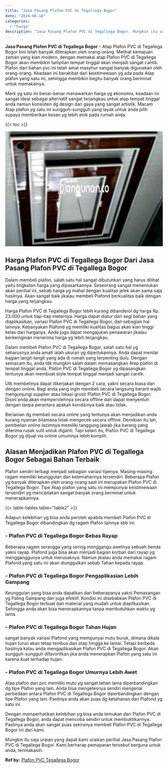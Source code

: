 ```yaml
---
title: "Jasa Pasang Plafon PVC di Tegallega Bogor"
date: "2024-06-18"
categories: 
  - "harga"
description: "Jasa Pasang Plafon PVC di Tegallega Bogor. Mungkin itu saja uraian yang dapat kami uraikan perihal Jasa Pasang Plafon PVC di Tegallega Bogor. Kami berharap p..."
---
```


**Jasa Pasang Plafon PVC di Tegallega Bogor** – Atap Plafon PVC di Tegallega Bogor kini telah banyak diterapkan oleh orang-orang. Melihat kemajuan zaman yang kian modern, dengan memakai atap Plafon PVC di Tegallega Bogor akan membikin tampilan tempat tinggal akan menjadi sangat cantik. Plafon dari bahan pvc ini telah amat masyhur sangat banyak digunakan oleh orang-orang. Keadaan ini berakibat dari keistimewaan yg ada pada Atap plafon yang satu ini, sehingga membikin begitu banyak orang berminat untuk memakainya.

Merk yg satu ini benar-benar menawarkan harga yg ekonomis, keadaan ini sangat ideal sebagai alternatif sangat terjangkau untuk atap tempat tinggal anda namun konsisten dg design dan gaya yang sangat artistik. Macam Atap plafon yg satu ini sungguh-sungguh yang layak untuk anda pilih supaya memberikan kesan yg lebih elok pada rumah anda.

{{< toc >}}

![Jasa Pasang Plafon PVC di Tegallega Bogor](/images/flafond-pvc-murah10.png)

## Harga Plafon PVC di Tegallega Bogor Dari Jasa Pasang Plafon PVC di Tegallega Bogor

Dalam membeli plafon, salah satu hal sangat dibutuhkan yang harus dilihat yaitu tingkatan harga yang dipasarkannya. Seseorang sangat menentukan akan perihal ini, sebab harga yg mahal dengan kualitas jelek akan sama saja hasilnya. Akan sangat baik jikalau membeli Plafond berkualitas baik dengan harga yang terjangkau.

Harga Plafon PVC di Tegallega Bogor lebih kurang dibanderol dg harga Rp. 23.000 untuk tiap-tiap meternya. Harga dapat diatur dari segi bahan yang diaplikasikan, variasi Plafon PVC di Tegallega Bogor, dan sebagian hal lainnya. Kebanyakan Plafond yg memiliki kualitas bagus akan kian tinggi kelas dari harganya. Anda juga dapat mengajukan penawaran jikalau berkeinginan menerima harga yg lebih terjangkau.

Dalam membeli Plafon PVC di Tegallega Bogor, salah satu hal yg seharusnya anda amati ialah ukuran yg diperlukannya. Anda dapat menilai bagian langit-langit yang ada di rumah yang terpenting dulu. Dengan semacam itu, anda tdk mungkin salah dalam memasangkan Atap plafon di tempat tinggal anda. Plafon PVC di Tegallega Bogor yg dipasangkan tentunya akan membuat style tempat tinggal menjadi sangat cantik.

Utk membelinya dapat dikerjakan dengan 2 cara, yakni secara biasa dan dengan online. Bagi anda yang ingin membeli secara langsung berarti wajib mengunjungi supplier atau lokasi grosir Plafon PVC di Tegallega Bogor. Disini anda akan memperolehnya secara offline dan dapat menyentuh dengan tanpa perantara apakah kondisinya baik atau tidak.

Berlainan dg membeli secara online yang tentunya akan menjadikan anda kurang nyaman bilamana tidak mengecek secara offline. Demikian itu lah, pembelian online lazimnya memiliki tanggung jawab jika barang yang diterima rusak sulit untuk diganti. Tapi selain itu, Plafon PVC di Tegallega Bogor yg dijual via online umumnya lebih komplit.

## Alasan Menjadikan Plafon PVC di Tegallega Bogor Sebagai Bahan Terbaik

Plafon sendiri terbagi menjadi sebagian variasi tipenya, Masing-masing ragam memiliki keunggulan dan kelemahannya tersendiri. Beberapa Plafon yg banyak diterapkan oleh orang-orang saat ini merupakan Plafon PVC di Tegallega Bogor. Tipe Atap plafon yang satu ini mempunyai keistimewaan tersendiri yg menciptakan sangat banyak orang berminat untuk menerapkannya.

{{< table-tables table="table2" >}}

Adapun kelebihan yg bisa anda peroleh apabila membeli Plafon PVC di Tegallega Bogor dibandingkan dg ragam Plafon lainnya sbb ini:

### \- Plafon PVC di Tegallega Bogor Bebas Rayap

Beberapa ragam serangga yang sering menggangu awetnya sebuah benda yakni rayap. Plafond juga bisa akan menjadi bagian korban dari rayap yg mengganggunya untuk merusaknya. Namun jikalau anda memakai ragam Plafond yang satu ini akan diunggulkan sebab Tahan kepada rayap.

### \- Plafon PVC di Tegallega Bogor Pengaplikasian Lebih Gampang

Keunggulan yang bisa anda dapatkan dari beberapanya yakni Pemasangan yg Paling Gampang dan juga efektif. Kondisi ini disebabkan Plafon PVC di Tegallega Bogor terbuat dari material yang mudah untuk diaplikasikan. Sehingga anda akan bisa menerapkannya tanpa membutuhkan waktu yg lama.

### \- Plafon PVC di Tegallega Bogor Tahan Hujan

sangat banyak variasi Plafond yang mempunyai mutu buruk, dimana dikala hujan turun akan tetap tembus dari atap hingga ke lantai. Tetapi berbeda hasilnya kalau anda mengaplikasikan Plafon PVC di Tegallega Bogor. Akan sungguh-sungguh difavoritkan jika anda menerapkan Plafon yang satu ini karena kuat terhadap hujan.

### \- Plafon PVC di Tegallega Bogor Umurnya Lebih Awet

Atap plafon dari pvc memiliki mutu yg sangat tahan lama diperbandingkan dg tipe Plafon yang lain. Anda bisa mengetesnya sendiri mengenai perbedaan antara Plafon PVC di Tegallega Bogor diperbandingkan dengan tipe Plafon yang lain. Pastinya anda akan puas dg ketahanan dari Plafond yg satu ini.

Dengan memperhatikan kelebihan yg bisa anda temukan dari Plafon PVC di Tegallega Bogor, anda dapat mencoba sendiri untuk membuktikannya. Pastinya anda akan sangat puas sekiranya membeli Plafon PVC di Tegallega Bogor ini dari kami.

Mungkin itu saja uraian yang dapat kami uraikan perihal Jasa Pasang Plafon PVC di Tegallega Bogor. Kami berharap pemaparan tersebut berguna untuk anda, terimakasih.

**Ref by:** [Plafon PVC Tegallega Bogor](https://id.wikipedia.org/wiki/Plafon)
